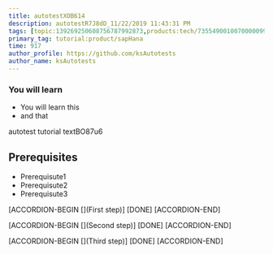 ```yaml
---
title: autotestXOB614
description: autotestR7J8dD_11/22/2019 11:43:31 PM
tags: [topic:139269250608756787992873,products:tech/73554900100700000996,tutorial:experience/advanced]
primary_tag: tutorial:product/sapHana
time: 917
author_profile: https://github.com/ksAutotests
author_name: ksAutotests
---
```

### You will learn
- You will learn this
- and that

autotest tutorial textBO87u6

## Prerequisites
- Prerequisute1
- Prerequisute2
- Prerequisute3

[ACCORDION-BEGIN [](First step)]
[DONE]
[ACCORDION-END]

[ACCORDION-BEGIN [](Second step)]
[DONE]
[ACCORDION-END]

[ACCORDION-BEGIN [](Third step)]
[DONE]
[ACCORDION-END]

